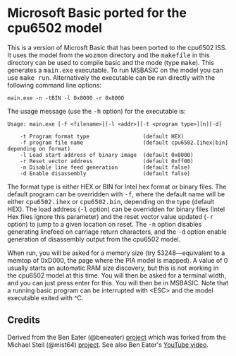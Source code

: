 # Microsoft Basic ported for the cpu6502 model

This is a version of Microsft Basic that has been ported to the cpu6502 ISS. It uses the model from the <tt>wozmon</tt> directory and the <tt>makefile</tt> in this directory can be used to compile basic and the mode (type <tt>make</tt>). This generates a <tt>main.exe</tt> executable. To run MSBASIC on the model you can use <tt>make run</tt>. Alternatively the executable can be run directly with the following command line options:


    main.exe -n -tBIN -l 0x8000 -r 0x8000


The usage message (use the <tt>-h</tt> option) for the executable is:

    Usage: main.exe [-f <filename>][-l <addr>][-t <program type>][n][-d]
    
        -t Program format type                 (default HEX)
        -f program file name                   (default cpu6502.[ihex|bin] depending on format)
        -l Load start address of binary image  (default 0x8000)
        -r Reset vector address                (default 0xff00)
        -n Disable line feed generation        (default false)
        -d Enable disassembly                  (default false)

The format type is either HEX or BIN for Intel hex format or binary files. The default program can be overridden with <tt>-f</tt>, where the default name will be either <tt>cpu6502.ihex</tt> or <tt>cpu6502.bin</tt>, depending on the type (default HEX). The load address (<tt>-l</tt> option) can be overridden for binary files (Intel Hex files ignore this parameter) and the reset vector value updated (<tt>-r</tt> option) to jump to a given location on reset. The <tt>-n</tt> option disables generating linefeed on carriage return characters, and the <tt>-d</tt> option enable generation of disassembly output from the cpu6502 model.

When run, you will be asked for a memory size (try 53248&mdash;equivalent to a memtop of 0xD000, the page where the PIA model is mapped). A value of 0 usually starts an automatic RAM size discovery, but this is not working in the cpu6502 model at this time. You will then be asked for a terminal width, and you can just press enter for this. You will then be in MSBASIC. Note that a running basic program can be interrupted with &lt;ESC&gt; and the model executable exited with ^C.

## Credits
Derived from the Ben Eater (@beneater) [project](https://github.com/beneater/msbasic)
which was forked from the Michael Steil (@mist64) [project](https://github.com/mist64/msbasic). See also Ben Eater's [YouTube video](https://www.youtube.com/watch?v=XlbPnihCM0E).

